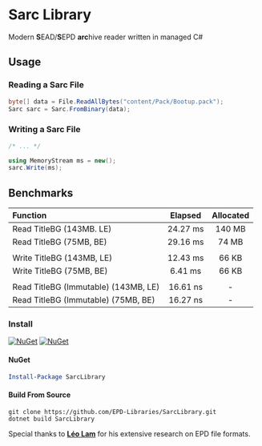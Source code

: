 # Sarc Library

Modern **S**EAD/**S**EPD **arc**hive reader written in managed C#

## Usage

### Reading a Sarc File

```cs
byte[] data = File.ReadAllBytes("content/Pack/Bootup.pack");
Sarc sarc = Sarc.FromBinary(data);
```

### Writing a Sarc File

```cs
/* ... */

using MemoryStream ms = new();
sarc.Write(ms);
```

## Benchmarks

| Function                                | Elapsed  | Allocated |
|:----------------------------------------|:--------:|:---------:|
| Read TitleBG (143MB. LE)                | 24.27 ms |    140 MB |
| Read TitleBG (75MB, BE)                 | 29.16 ms |     74 MB |
|                                         |          |           |
| Write TitleBG (143MB, LE)               | 12.43 ms |     66 KB |
| Write TitleBG (75MB, BE)                |  6.41 ms |     66 KB |
|                                         |          |           |
| Read TitleBG (Immutable) (143MB, LE)    | 16.61 ns |         - |
| Read TitleBG (Immutable) (75MB, BE)     | 16.27 ns |         - |

### Install

[![NuGet](https://img.shields.io/nuget/v/SarcLibrary.svg)](https://www.nuget.org/packages/SarcLibrary) [![NuGet](https://img.shields.io/nuget/dt/SarcLibrary.svg)](https://www.nuget.org/packages/SarcLibrary)

#### NuGet
```powershell
Install-Package SarcLibrary
```

#### Build From Source
```batch
git clone https://github.com/EPD-Libraries/SarcLibrary.git
dotnet build SarcLibrary
```

Special thanks to **[Léo Lam](https://github.com/leoetlino)** for his extensive research on EPD file formats.
